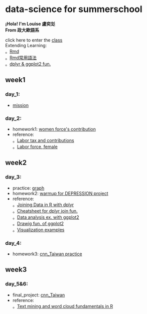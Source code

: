 # data-science for summerschool    
  
__¡Hola! I'm Louise 盧奕彣__  
__From 政大歐語系__  
  
click here to enter the [class](https://www.peculab.org/)  
Extending Learning:  
。[Rmd](https://medium.com/datainpoint/communicating-md-e53a08e6652f)  
。[Rmd常用語法](https://markdown.tw/)  
。[dplyr & ggplot2 fun.](https://monashbioinformaticsplatform.github.io/r-more/topics/tidyverse.html)


## week1  
### day_1:  
* [mission](https://louiselu1011.github.io/data-science-summerschool/day%201/beginning.html)  
### day_2:  
* homework1: [women force's contribution](https://louiselu1011.github.io/data-science-summerschool/day%202%20homework1/data_combined.html)   
* reference:  
。[Labor tax and contributions](https://data.worldbank.org/indicator/IC.TAX.LABR.CP.ZS?view=chart)    
。[Labor force, female](https://data.worldbank.org/indicator/SL.TLF.TOTL.FE.ZS?view=chart)
## week2  
### day_3:  
* practice: [graph](https://louiselu1011.github.io/data-science-summerschool/day%203%20visualization/graph-practice.html)  
* homework2: [warmup for DEPRESSION project](https://louiselu1011.github.io/data-science-summerschool/day%203%20visualization/warmup-for-project.html)  
* reference:   
。[Joining Data in R with dplyr](https://rpubs.com/williamsurles/293454)  
。[Cheatsheet for dplyr join fun.](https://stat545.com/bit001_dplyr-cheatsheet.html#left_joinpublishers-superheroes)  
。[Data analysis ex. with ggplot2](https://www.sharpsightlabs.com/blog/data-analysis-example-r-supercars-part2/)  
。[Drawig fun. of ggplot2](http://rpubs.com/MingLun-Wu/409889)  
。[Visualization examples](https://nuitrcs.github.io/ggplotworkshop/ggplot.html#multiple_lines)  
### day_4:  
* homework3: [cnn_Taiwan practice](https://louiselu1011.github.io/data-science-summerschool/day%204%20wordcloud/cnn_Taiwan-practice.html)
## week3  
### day_5&6:  
* final_project: [cnn_Taiwan](https://louiselu1011.github.io/data-science-summerschool/final%20project/cnn_Taiwan.html)  
* reference:  
。[Text mining and word cloud fundamentals in R](http://www.sthda.com/english/wiki/text-mining-and-word-cloud-fundamentals-in-r-5-simple-steps-you-should-know)
